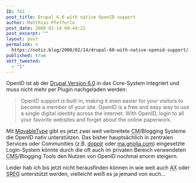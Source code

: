 ```yaml
---
ID: 741
post_title: Drupal 6.0 with native OpenID support
author: Matthias Pfefferle
post_date: 2008-02-14 00:44:21
post_excerpt: ""
layout: post
permalink: >
  https://notiz.blog/2008/02/14/drupal-60-with-native-openid-support/
published: true
aktt_tweeted:
  - "1"
---
```

OpenID ist ab der <a href="http://drupal.org/drupal-6.0">Drupal Version 6.0</a> in das Core-System integriert und muss nicht mehr per Plugin nachgeladen werden:

<blockquote>OpenID support is built in, making it even easier for your visitors to become a member of your site. OpenID is a free and easy way to use a single digital identity across the internet. With OpenID, login to all your favorite websites and forget about the online paperwork.</blockquote>

Mit <a href="http://www.movabletype.org/">MovableType</a> gibt es jetzt zwei weit verbreitete <abbr title="Content Management">CM</abbr>/Blogging Systeme die OpenID nativ unterstützen. Das bisher hauptsächlich in zentralen Services oder Communities (z.B. <a href="http://dopplr.com">dopplr</a> oder <a href="http://ma.gnolia.com">ma.gnolia.com</a>) eingesetzte Login-System könnte durch die oft auch im privaten Bereich verwendeten <abbr title="Content Management System">CMS</abbr>/Blogging Tools den Nutzen von OpenID nochmal enorm steigern.

Leider hab ich bis jetzt nicht herausfinden können in wie weit auch <abbr title="Attribute Exchange">AX</abbr> oder <abbr title="Simple Registration">SREG</abbr> unterstützt werden, vielleicht weiß es ja jemand von euch...